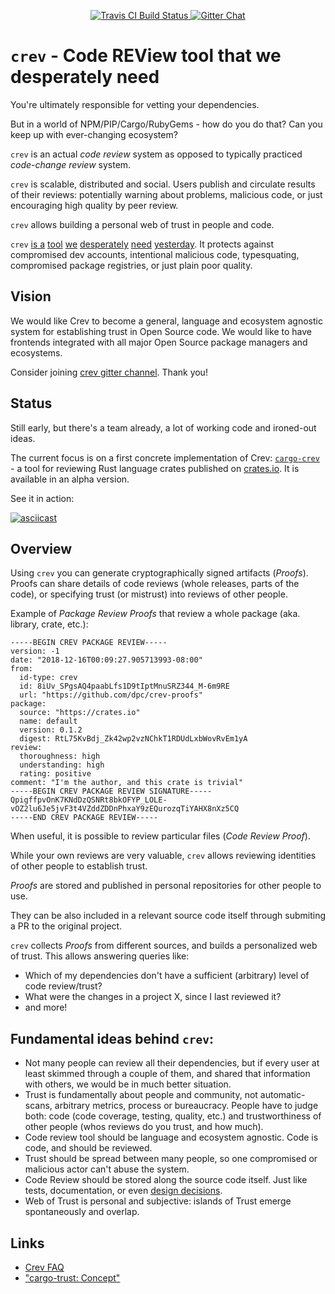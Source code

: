 <p align="center">
  <a href="https://travis-ci.org/dpc/crev">
      <img src="https://img.shields.io/travis/dpc/crev/master.svg?style=flat-square" alt="Travis CI Build Status">
  </a>
  <a href="https://gitter.im/dpc/crev">
      <img src="https://img.shields.io/badge/GITTER-join%20chat-green.svg?style=flat-square" alt="Gitter Chat">
  </a>
  <br>
</p>



# `crev` -  Code REView tool that we desperately need

You're ultimately responsible for vetting your dependencies.

But in a world of NPM/PIP/Cargo/RubyGems - how do you do that? Can
you keep up with ever-changing ecosystem?

`crev` is an actual *code review* system as opposed to typically practiced *code-change review* system.

`crev` is scalable, distributed and social. Users publish and circulate results of their reviews: potentially warning about problems, malicious code, or just encouraging high quality by peer review.

`crev` allows building a personal web of trust in people and code.

`crev` [is a][f] [tool][e] [we][d] [desperately][c] [need][b] [yesterday][a]. It protects against compromised dev accounts, intentional malicious code, typesquating, compromised package registries, or just plain poor quality.

[a]: https://www.csoonline.com/article/3214624/security/malicious-code-in-the-node-js-npm-registry-shakes-open-source-trust-model.html

[b]: https://thenewstack.io/npm-attackers-sneak-a-backdoor-into-node-js-deployments-through-dependencies/

[c]: https://news.ycombinator.com/item?id=17513709

[c]: https://www.theregister.co.uk/2018/11/26/npm_repo_bitcoin_stealer/

[d]: https://www.zdnet.com/article/twelve-malicious-python-libraries-found-and-removed-from-pypi/

[e]: https://www.itnews.com.au/news/rubygems-in-recovery-mode-after-site-hack-330819

[f]: https://users.rust-lang.org/t/security-advisory-for-crates-io-2017-09-19/12960

## Vision

We would like Crev to become a general, language and ecosystem agnostic 
system for establishing trust in Open Source code. We would like to have
frontends integrated with all major Open Source package managers and ecosystems.

Consider joining [crev gitter channel](https://gitter.im/dpc/crev). Thank you!

## Status

Still early, but there's a team already, a lot of working code and ironed-out ideas.

The current focus is on a first concrete implementation of Crev:
[`cargo-crev`](https://github.com/dpc/crev/tree/master/cargo-crev) -
a tool for reviewing Rust language crates published on [crates.io](https://crates.io).
It is available in an alpha version.

See it in action:

[![asciicast](https://asciinema.org/a/216695.png)](https://asciinema.org/a/216695?speed=3)


## Overview

Using `crev` you can generate cryptographically signed artifacts (*Proofs*). Proofs can share details of code reviews (whole releases, parts of the code), or specifying trust (or mistrust) into reviews of other people.

Example of *Package Review Proofs* that review a whole package (aka. library, crate, etc.):

```
-----BEGIN CREV PACKAGE REVIEW-----
version: -1
date: "2018-12-16T00:09:27.905713993-08:00"
from:
  id-type: crev
  id: 8iUv_SPgsAQ4paabLfs1D9tIptMnuSRZ344_M-6m9RE
  url: "https://github.com/dpc/crev-proofs"
package:
  source: "https://crates.io"
  name: default
  version: 0.1.2
  digest: RtL75KvBdj_Zk42wp2vzNChkT1RDUdLxbWovRvEm1yA
review:
  thoroughness: high
  understanding: high
  rating: positive
comment: "I'm the author, and this crate is trivial"
-----BEGIN CREV PACKAGE REVIEW SIGNATURE-----
QpigffpvOnK7KNdDzQSNRt8bkOFYP_LOLE-vOZ2lu6Je5jvF3t4VZddZDDnPhxaY9zEQurozqTiYAHX8nXz5CQ
-----END CREV PACKAGE REVIEW-----
```

When useful, it is possible to review particular files (*Code Review Proof*).

While your own reviews are very valuable, `crev` allows reviewing identities of other
people to establish trust.

*Proofs* are stored and published in personal repositories for other people to use.

They can be also included in a relevant source code itself through submiting
a PR to the original project.

`crev` collects *Proofs* from different sources, and builds a personalized web of trust.
This allows answering queries like:

* Which of my dependencies don't have a sufficient (arbitrary) level of code review/trust?
* What were the changes in a project X, since I last reviewed it?
* and more!

## Fundamental ideas behind `crev`:

* Not many people can review all their dependencies, but if every user
  at least skimmed through a couple of them, and shared that information with
  others, we would be in much better situation.
* Trust is fundamentally about people and community, not automatic-scans,
  arbitrary metrics, process or bureaucracy. People have to judge both: code
  (code coverage, testing, quality, etc.) and trustworthiness of other
  people (whos reviews do you trust, and how much).
* Code review tool should be language and ecosystem agnostic. Code is code, and should be reviewed.
* Trust should be spread between many people, so one compromised or malicious
  actor can't abuse the system.
* Code Review should be stored along the source code itself. Just like tests,
  documentation, or even [design decisions](https://github.com/vitiral/artifact).
* Web of Trust is personal and subjective: islands of Trust emerge spontaneously
  and overlap.

## Links

* [Crev FAQ](https://github.com/dpc/crev/wiki/FAQ)
* ["cargo-trust: Concept"](https://github.com/dpc/crev/wiki/cargo-trust:-Concept)

